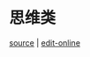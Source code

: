 # 思维类

[source](https://github.com/haibazhang/lib/blob/master/src/tools/mind/README.md) \| [edit-online](https://github.com/haibazhang/lib/edit/master/src/tools/mind/README.md)

